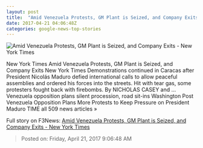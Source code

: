 ```yaml
---
layout: post
title:  "Amid Venezuela Protests, GM Plant is Seized, and Company Exits - New York Times"
date: 2017-04-21 04:06:48Z
categories: google-news-top-stories
---
```


![Amid Venezuela Protests, GM Plant is Seized, and Company Exits - New York Times](https://static01.nyt.com/images/2017/04/21/business/21VENEZUELABIZ/21VENEZUELABIZ-facebookJumbo-v2.jpg)

New York Times Amid Venezuela Protests, GM Plant is Seized, and Company Exits New York Times Demonstrations continued in Caracas after President Nicolás Maduro defied international calls to allow peaceful assemblies and ordered his forces into the streets. Hit with tear gas, some protesters fought back with firebombs. By NICHOLAS CASEY and ... Venezuela opposition plans silent procession, road sit-ins Washington Post Venezuela Opposition Plans More Protests to Keep Pressure on President Maduro TIME all 509 news articles »


Full story on F3News: [Amid Venezuela Protests, GM Plant is Seized, and Company Exits - New York Times](http://www.f3nws.com/n/TTCQMC)

> Posted on: Friday, April 21, 2017 9:06:48 AM
